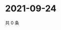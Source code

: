 # 2021-09-24

共 0 条

<!-- BEGIN WEIBO -->
<!-- 最后更新时间 Fri Sep 24 2021 17:00:36 GMT+0800 (China Standard Time) -->

<!-- END WEIBO -->

